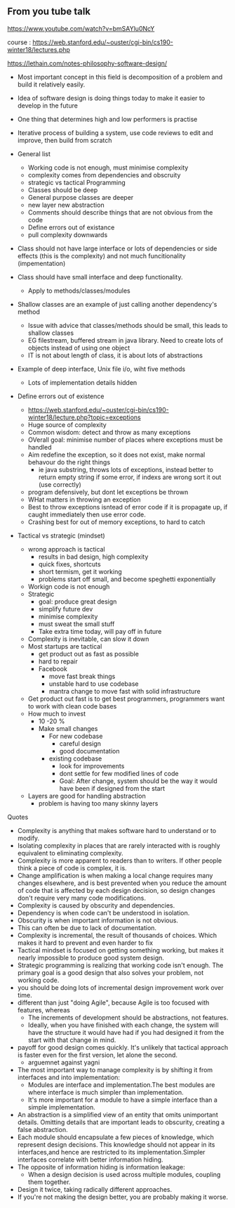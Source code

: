 ## From you tube talk

https://www.youtube.com/watch?v=bmSAYlu0NcY

course : https://web.stanford.edu/~ouster/cgi-bin/cs190-winter18/lectures.php

https://lethain.com/notes-philosophy-software-design/

- Most important concept in this field is decomposition of a problem and build it relatively easily.
- Idea of software design is doing things today to make it easier to develop in the future
-  One thing that determines high and low performers is practise
- Iterative process of building a system, use code reviews to edit and improve, then build from scratch
- General list
  - Working code is not enough, must minimise complexity
  - complexity comes from dependencies and obscruity
  - strategic vs tactical Programming
  - Classes should be deep
  - General purpose classes are deeper
  - new layer new abstraction
  - Comments should describe things that are not obvious from the code
  - Define errors out of existance
  - pull complexity downwards
- Class should not have large interface or lots of dependencies or side effects (this is the complexity) and not much funcitionality (impementation)
- Class should have small interface and deep functionality.
  - Apply to methods/classes/modules
- Shallow classes are an example of just calling another dependency's method
  - Issue with advice that classes/methods should be small, this  leads to shallow classes
  - EG filestream, buffered stream in java library. Need to create lots of objects instead of using one object
  - IT is not about length of class, it is about lots of abstractions
- Example of deep interface, Unix file i/o, wiht five methods
  - Lots of implementation details hidden

- Define errors out of existence
  - https://web.stanford.edu/~ouster/cgi-bin/cs190-winter18/lecture.php?topic=exceptions
  - Huge source of complexity
  - Common wisdom: detect and throw as many exceptions
  - OVerall goal: minimise number of places where exceptions must be handled
  - Aim redefine the exception, so it does not exist, make normal behavour do the right things
    - ie java substring, throws lots of exceptions, instead better to return empty string if some error, if indexs are wrong sort it out (use correctly)
  - program defensively, but dont let exceptions be thrown
  - WHat matters in throwing an exception
  - Best to throw exceptions isntead of error code if it is propagate up, if caught immediately then use error code.
  - Crashing best for out of memory exceptions, to hard to catch
- Tactical vs strategic (mindset)
  - wrong approach is tactical
    - results in bad design, high complexity
    - quick fixes, shortcuts
    - short termism, get it working
    - problems start off small, and become speghetti exponentially
  - Workign code is not enough
  - Strategic
    - goal: produce great design
    - simplify future dev
    - minimise complexity
    - must sweat the small stuff
    - Take extra time today, will pay off in future
  - Complexity is inevitable, can slow it down
  - Most startups are tactical
    - get product out as fast as possible
    - hard to repair
    - Facebook
      - move fast break things
      - unstable hard to use codebase
      - mantra change to move fast with solid infrastructure
  - Get product out fast is to get best programmers, programmers want to work with clean code bases
  - How much to invest
    - 10 -20 %
    - Make small changes
      - For new codebase
        - careful design
        - good documentation
      - existing codebase
        - look for improvements
        - dont settle for few modified lines of code
        - Goal: After change, system should be the way it would have been if designed from the start
  - Layers are good for handling abstraction
    - problem is having too many skinny layers

Quotes

- Complexity is anything that makes software hard to understand or to modify.
- Isolating complexity in places that are rarely interacted with is roughly equivalent to eliminating complexity.
- Complexity is more apparent to readers than to writers. If other people think a piece of code is complex, it is.
- Change amplification is when making a local change requires many changes elsewhere, and is best prevented when you reduce the amount of code that is affected by each design decision, so design changes don't require very many code modifications.
- Complexity is caused by obscurity and dependencies.
- Dependency is when code can't be understood in isolation.
- Obscurity is when important information is not obvious.
- This can often be due to lack of documentation.
- Complexity is incremental, the result of thousands of choices. Which makes it hard to prevent and even harder to fix
- Tactical mindset is focused on getting something working, but makes it nearly impossible to produce good system design.
- Strategic programming is realizing that working code isn't enough. The primary goal is a good design that also solves your problem, not working code.
- you should be doing lots of incremental design improvement work over time.
- different than just "doing Agile", because Agile is too focused with features, whereas
  - The increments of development should be abstractions, not features.
  - Ideally, when you have finished with each change, the system will have the structure it would have had if you had designed it from the start with that change in mind.
- payoff for good design comes quickly. It's unlikely that tactical approach is faster even for the first version, let alone the second.
  - arguemnet against yagni
- The most important way to manage complexity is by shifting it from interfaces and into implementation:
  - Modules are interface and implementation.The best modules are where interface is much simpler than implementation.
  - It's more important for a module to have a simple interface than a simple implementation.
- An abstraction is a simplified view of an entity that omits unimportant details. Omitting details that are important leads to obscurity, creating a false abstraction.
- Each module should encapsulate a few pieces of knowledge, which represent design decisions. This knowledge should not appear in its interfaces,and hence are restricted to its implementation.Simpler interfaces correlate with better information hiding.
- The opposite of information hiding is information leakage:
  - When a design decision is used across multiple modules, coupling them together.
- Design it twice, taking radically different approaches.
- If you're not making the design better, you are probably making it worse.
